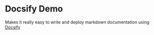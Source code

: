 # Docsify Demo

Makes it really easy to write and deploy markdown documentation using [Docsify](https://docsify.js.org/#/)